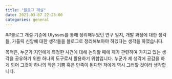 ```yaml
---
title: "블로그 개설"
date: 2021-03-07 22:23:00
categories: general
---
```


##블로그 개설
기존에 Ulysses를 통해 정리해두었던 연구 일지, 개발 과정에 대한 생각들, 가톨릭 신앙에 대한 생각들을 블로그로 정리해보아야 하겠다는 생각을 하였습니다.

목적은, 누군가 지인에게 특정한 사건에 대해 논의할 때에 제가 관련하여 가지고 있는 생각을 공유하기 위한 하나의 도구로서 활용하기 위함입니다. 누군가 제 생각에 공감을 하게 되어 그것이 하나의 작은 기쁨 혹은 만족이 된다면 저에게 역시 그러할 것이라 생각합니다.

